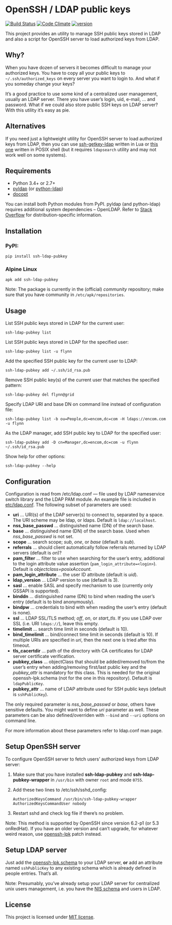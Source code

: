 OpenSSH / LDAP public keys
==========================
[![Build Status](https://api.travis-ci.org/jirutka/ssh-ldap-pubkey.svg?branch=master)](https://travis-ci.org/jirutka/ssh-ldap-pubkey)
[![Code Climate](https://codeclimate.com/github/jirutka/ssh-ldap-pubkey/badges/gpa.svg)](https://codeclimate.com/github/jirutka/ssh-ldap-pubkey)
[![version](https://img.shields.io/pypi/v/ssh-ldap-pubkey.svg?style=flat)](https://pypi.python.org/pypi/ssh-ldap-pubkey)

This project provides an utility to manage SSH public keys stored in LDAP and also a script for
OpenSSH server to load authorized keys from LDAP.


Why?
----

When you have dozen of servers it becomes difficult to manage your authorized keys. You have to
copy all your public keys to `~/.ssh/authorized_keys` on every server you want to login to. And
what if you someday change your keys?

It’s a good practice to use some kind of a centralized user management, usually an LDAP server.
There you have user’s login, uid, e-mail, … and password. What if we could also store public SSH
keys on LDAP server? With this utility it’s easy as pie.


Alternatives
------------

If you need just a lightweight utility for OpenSSH server to load authorized keys from LDAP,
then you can use [ssh-getkey-ldap](https://github.com/jirutka/ssh-getkey-ldap) written in Lua
or [this one](https://gist.github.com/jirutka/b15c31b2739a4f3eab63) written in POSIX shell
(but it requires `ldapsearch` utility and may not work well on some systems).


Requirements
------------

* Python 3.4+ or 2.7+
* [pyldap] \(or [python-ldap])
* [docopt]

You can install both Python modules from PyPI.
pyldap (and python-ldap) requires additional system dependencies – OpenLDAP.
Refer to [Stack Overflow](http://stackoverflow.com/q/4768446/240963) for distribution-specific information.


Installation
------------

### PyPI:

    pip install ssh-ldap-pubkey

### Alpine Linux

    apk add ssh-ldap-pubkey

Note: The package is currently in the (official) _community_ repository; make sure that you have community in `/etc/apk/repositories`.


Usage
-----

List SSH public keys stored in LDAP for the current user:

    ssh-ldap-pubkey list

List SSH public keys stored in LDAP for the specified user:

    ssh-ldap-pubkey list -u flynn

Add the specified SSH public key for the current user to LDAP:

    ssh-ldap-pubkey add ~/.ssh/id_rsa.pub

Remove SSH public key(s) of the current user that matches the specified pattern:

    ssh-ldap-pubkey del flynn@grid

Specify LDAP URI and base DN on command line instead of configuration file:

    ssh-ldap-pubkey list -b ou=People,dc=encom,dc=com -H ldaps://encom.com -u flynn

As the LDAP manager, add SSH public key to LDAP for the specified user:

    ssh-ldap-pubkey add -D cn=Manager,dc=encom,dc=com -u flynn ~/.ssh/id_rsa.pub

Show help for other options:

    ssh-ldap-pubkey --help


Configuration
-------------

Configuration is read from /etc/ldap.conf — file used by LDAP nameservice switch library and the
LDAP PAM module. An example file is included in [etc/ldap.conf][ldap.conf]. The following subset of
parameters are used:

*  **uri** ... URI(s) of the LDAP server(s) to connect to, separated by a space. The URI scheme may
               be ldap, or ldaps. Default is `ldap://localhost`.
*  **nss_base_passwd** ... distinguished name (DN) of the search base.
*  **base** ... distinguished name (DN) of the search base. Used when *nss_base_passwd* is not set.
*  **scope** ... search scope; _sub_, _one_, or _base_ (default is _sub_).
*  **referrals** ... should client automatically follow referrals returned by LDAP servers (default is _on_)?
*  **pam_filter** ... filter to use when searching for the user’s entry, additional to the login
        attribute value assertion (`pam_login_attribute=<login>`). Default is
        _objectclass=posixAccount_.
*  **pam_login_attribute** ... the user ID attribute (default is _uid_).
*  **ldap_version** ... LDAP version to use (default is 3).
*  **sasl** ... enable SASL and specify mechanism to use (currently only GSSAPI is supported).
*  **binddn** ... distinguished name (DN) to bind when reading the user’s entry (default is to bind
                  anonymously).
*  **bindpw** ... credentials to bind with when reading the user’s entry (default is none).
*  **ssl** ... LDAP SSL/TLS method; _off_, _on_, or _start_tls_. If you use LDAP over SSL (i.e. URI `ldaps://`), leave this empty.
*  **timelimit** ... search time limit in seconds (default is 10).
*  **bind_timelimit** ... bind/connect time limit in seconds (default is 10). If multiple URIs are
                          specified in _uri_, then the next one is tried after this timeout.
*  **tls_cacertdir** ... path of the directory with CA certificates for LDAP server certificate
                         verification.
*  **pubkey_class** ... objectClass that should be added/removed to/from the user’s entry when adding/removing first/last public key and the *pubkey_attr* is mandatory for this class.
   This is needed for the original openssh-lpk.schema (not for the one in this repository).
   Default is `ldapPublicKey`.
*  **pubkey_attr** ... name of LDAP attribute used for SSH public keys (default is `sshPublicKey`).

The only required parameter is *nss_base_passwd* or _base_, others have sensitive defaults. You
might want to define _uri_ parameter as well. These parameters can be also defined/overriden
with `--bind` and `--uri` options on command line.

For more information about these parameters refer to ldap.conf man page.


Setup OpenSSH server
--------------------

To configure OpenSSH server to fetch users’ authorized keys from LDAP server:

1.  Make sure that you have installed **ssh-ldap-pubkey** and **ssh-ldap-pubkey-wrapper** in
    `/usr/bin` with owner `root` and mode `0755`.
2.  Add these two lines to /etc/ssh/sshd_config:

        AuthorizedKeysCommand /usr/bin/ssh-ldap-pubkey-wrapper
        AuthorizedKeysCommandUser nobody

3.  Restart sshd and check log file if there’s no problem.

Note: This method is supported by OpenSSH since version 6.2-p1 (or 5.3 onRedHat). If you have an
older version and can’t upgrade, for whatever weird reason, use [openssh-lpk] patch instead.


Setup LDAP server
------------------

Just add the [openssh-lpk.schema] to your LDAP server, **or** add an attribute named `sshPublicKey`
to any existing schema which is already defined in people entries. That’s all.

Note: Presumably, you’ve already setup your LDAP server for centralized unix users management,
i.e. you have the [NIS schema](http://www.zytrax.com/books/ldap/ape/nis.html) and users in LDAP.


License
-------

This project is licensed under [MIT license](http://opensource.org/licenses/MIT).


[pyldap]: https://pypi.python.org/pypi/pyldap/
[python-ldap]: https://pypi.python.org/pypi/python-ldap/
[docopt]: https://pypi.python.org/pypi/docopt/
[ebuild]: https://github.com/cvut/gentoo-overlay/tree/master/sys-auth/ssh-ldap-pubkey
[cvut-overlay]: https://github.com/cvut/gentoo-overlay
[openssh-lpk]: http://code.google.com/p/openssh-lpk/

[ldap.conf]: https://github.com/jirutka/ssh-ldap-pubkey/blob/master/etc/ldap.conf
[openssh-lpk.schema]: https://github.com/jirutka/ssh-ldap-pubkey/blob/master/etc/openssh-lpk.schema
